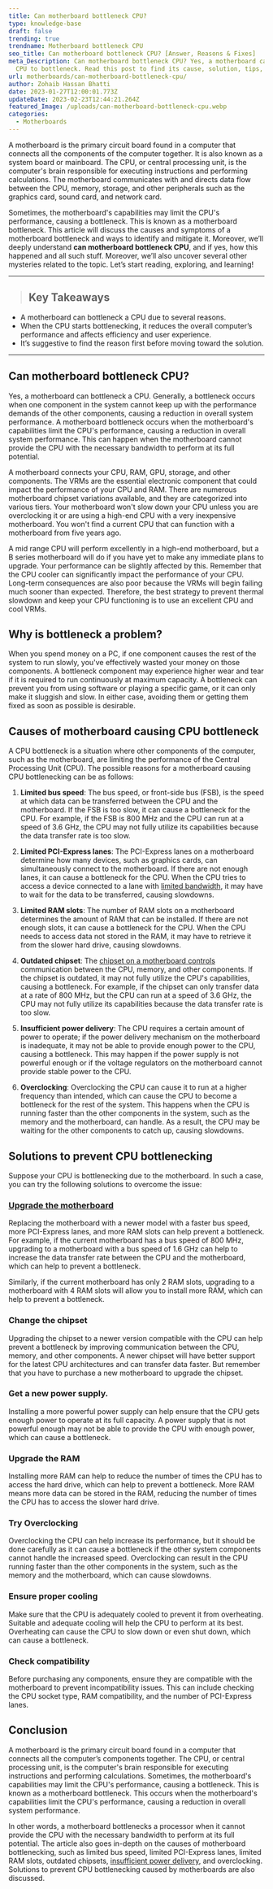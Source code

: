 ```yaml
---
title: Can motherboard bottleneck CPU?
type: knowledge-base
draft: false
trending: true
trendname: Motherboard bottleneck CPU
seo_title: Can motherboard bottleneck CPU? [Answer, Reasons & Fixes]
meta_Description: Can motherboard bottleneck CPU? Yes, a motherboard can cause a
  CPU to bottleneck. Read this post to find its cause, solution, tips, etc.
url: motherboards/can-motherboard-bottleneck-cpu/
author: Zohaib Hassan Bhatti
date: 2023-01-27T12:00:01.773Z
updateDate: 2023-02-23T12:44:21.264Z
featured_Image: /uploads/can-motherboard-bottleneck-cpu.webp
categories:
  - Motherboards
---
```

A motherboard is the primary circuit board found in a computer that connects all the components of the computer together. It is also known as a system board or mainboard. The CPU, or central processing unit, is the computer's brain responsible for executing instructions and performing calculations. The motherboard communicates with and directs data flow between the CPU, memory, storage, and other peripherals such as the graphics card, sound card, and network card.

Sometimes, the motherboard's capabilities may limit the CPU's performance, causing a bottleneck. This is known as a motherboard bottleneck. This article will discuss the causes and symptoms of a motherboard bottleneck and ways to identify and mitigate it. Moreover, we’ll deeply understand **can motherboard bottleneck CPU**, and if yes, how this happened and all such stuff. Moreover, we’ll also uncover several other mysteries related to the topic. Let’s start reading, exploring, and learning!

- - -

> ## Key Takeaways

* A motherboard can bottleneck a CPU due to several reasons.
* When the CPU starts bottlenecking, it reduces the overall computer’s performance and affects efficiency and user experience.
* It’s suggestive to find the reason first before moving toward the solution.

- - -

## Can motherboard bottleneck CPU?

Yes, a motherboard can bottleneck a CPU. Generally, a bottleneck occurs when one component in the system cannot keep up with the performance demands of the other components, causing a reduction in overall system performance. A motherboard bottleneck occurs when the motherboard's capabilities limit the CPU's performance, causing a reduction in overall system performance. This can happen when the motherboard cannot provide the CPU with the necessary bandwidth to perform at its full potential.

A motherboard connects your CPU, RAM, GPU, storage, and other components. The VRMs are the essential electronic component that could impact the performance of your CPU and RAM. There are numerous motherboard chipset variations available, and they are categorized into various tiers. Your motherboard won't slow down your CPU unless you are overclocking it or are using a high-end CPU with a very inexpensive motherboard. You won't find a current CPU that can function with a motherboard from five years ago.

A mid range CPU will perform excellently in a high-end motherboard, but a B series motherboard will do if you have yet to make any immediate plans to upgrade. Your performance can be slightly affected by this. Remember that the CPU cooler can significantly impact the performance of your CPU. Long-term consequences are also poor because the VRMs will begin failing much sooner than expected. Therefore, the best strategy to prevent thermal slowdown and keep your CPU functioning is to use an excellent CPU and cool VRMs.

## Why is bottleneck a problem?

When you spend money on a PC, if one component causes the rest of the system to run slowly, you've effectively wasted your money on those components. A bottleneck component may experience higher wear and tear if it is required to run continuously at maximum capacity. A bottleneck can prevent you from using software or playing a specific game, or it can only make it sluggish and slow. In either case, avoiding them or getting them fixed as soon as possible is desirable.

## Causes of motherboard causing CPU bottleneck

A CPU bottleneck is a situation where other components of the computer, such as the motherboard, are limiting the performance of the Central Processing Unit (CPU). The possible reasons for a motherboard causing CPU bottlenecking can be as follows:

1. **Limited bus speed**: The bus speed, or front-side bus (FSB), is the speed at which data can be transferred between the CPU and the motherboard. If the FSB is too slow, it can cause a bottleneck for the CPU. For example, if the FSB is 800 MHz and the CPU can run at a speed of 3.6 GHz, the CPU may not fully utilize its capabilities because the data transfer rate is too slow.


2. **Limited PCI-Express lanes**: The PCI-Express lanes on a motherboard determine how many devices, such as graphics cards, can simultaneously connect to the motherboard. If there are not enough lanes, it can cause a bottleneck for the CPU. When the CPU tries to access a device connected to a lane with [limited bandwidth](https://pcideaz.com/motherboards/can-motherboard-limit-internet-speed/), it may have to wait for the data to be transferred, causing slowdowns.


3. **Limited RAM slots**: The number of RAM slots on a motherboard determines the amount of RAM that can be installed. If there are not enough slots, it can cause a bottleneck for the CPU. When the CPU needs to access data not stored in the RAM, it may have to retrieve it from the slower hard drive, causing slowdowns.


4. **Outdated chipset**: The [chipset on a motherboard controls](https://pcideaz.com/motherboards/which-functions-does-a-motherboard-chipset-perform/) communication between the CPU, memory, and other components. If the chipset is outdated, it may not fully utilize the CPU's capabilities, causing a bottleneck. For example, if the chipset can only transfer data at a rate of 800 MHz, but the CPU can run at a speed of 3.6 GHz, the CPU may not fully utilize its capabilities because the data transfer rate is too slow.


5. **Insufficient power delivery**: The CPU requires a certain amount of power to operate; if the power delivery mechanism on the motherboard is inadequate, it may not be able to provide enough power to the CPU, causing a bottleneck. This may happen if the power supply is not powerful enough or if the voltage regulators on the motherboard cannot provide stable power to the CPU.


6. **Overclocking**: Overclocking the CPU can cause it to run at a higher frequency than intended, which can cause the CPU to become a bottleneck for the rest of the system. This happens when the CPU is running faster than the other components in the system, such as the memory and the motherboard, can handle. As a result, the CPU may be waiting for the other components to catch up, causing slowdowns.

## Solutions to prevent CPU bottlenecking

Suppose your CPU is bottlenecking due to the motherboard. In such a case, you can try the following solutions to overcome the issue:

### [Upgrade the motherboard](https://pcideaz.com/motherboards/when-to-upgrade-motherboard/)

Replacing the motherboard with a newer model with a faster bus speed, more PCI-Express lanes, and more RAM slots can help prevent a bottleneck. For example, if the current motherboard has a bus speed of 800 MHz, upgrading to a motherboard with a bus speed of 1.6 GHz can help to increase the data transfer rate between the CPU and the motherboard, which can help to prevent a bottleneck.

Similarly, if the current motherboard has only 2 RAM slots, upgrading to a motherboard with 4 RAM slots will allow you to install more RAM, which can help to prevent a bottleneck.

### Change the chipset

Upgrading the chipset to a newer version compatible with the CPU can help prevent a bottleneck by improving communication between the CPU, memory, and other components. A newer chipset will have better support for the latest CPU architectures and can transfer data faster. But remember that you have to purchase a new motherboard to upgrade the chipset. 

### Get a new power supply.

Installing a more powerful power supply can help ensure that the CPU gets enough power to operate at its full capacity. A power supply that is not powerful enough may not be able to provide the CPU with enough power, which can cause a bottleneck.

### Upgrade the RAM

Installing more RAM can help to reduce the number of times the CPU has to access the hard drive, which can help to prevent a bottleneck. More RAM means more data can be stored in the RAM, reducing the number of times the CPU has to access the slower hard drive.

### Try Overclocking

Overclocking the CPU can help increase its performance, but it should be done carefully as it can cause a bottleneck if the other system components cannot handle the increased speed. Overclocking can result in the CPU running faster than the other components in the system, such as the memory and the motherboard, which can cause slowdowns.

### Ensure proper cooling

Make sure that the CPU is adequately cooled to prevent it from overheating. Suitable and adequate cooling will help the CPU to perform at its best. Overheating can cause the CPU to slow down or even shut down, which can cause a bottleneck.

### Check compatibility

Before purchasing any components, ensure they are compatible with the motherboard to prevent incompatibility issues. This can include checking the CPU socket type, RAM compatibility, and the number of PCI-Express lanes.

## Conclusion

A motherboard is the primary circuit board found in a computer that connects all the computer’s components together. The CPU, or central processing unit, is the computer's brain responsible for executing instructions and performing calculations. Sometimes, the motherboard's capabilities may limit the CPU's performance, causing a bottleneck. This is known as a motherboard bottleneck. This occurs when the motherboard's capabilities limit the CPU's performance, causing a reduction in overall system performance.

In other words, a motherboard bottlenecks a processor when it cannot provide the CPU with the necessary bandwidth to perform at its full potential. The article also goes in-depth on the causes of motherboard bottlenecking, such as limited bus speed, limited PCI-Express lanes, limited RAM slots, outdated chipsets, [insufficient power delivery](https://pcideaz.com/motherboards/ims2-low-power-driver-motherboard/), and overclocking. Solutions to prevent CPU bottlenecking caused by motherboards are also discussed.
